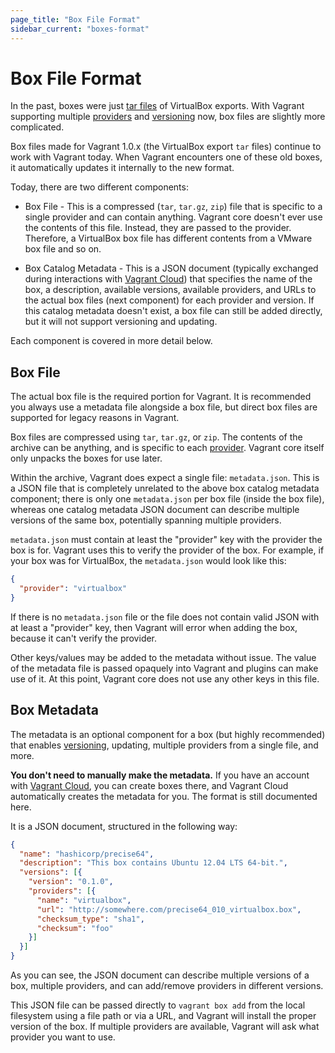 ```yaml
---
page_title: "Box File Format"
sidebar_current: "boxes-format"
---
```


# Box File Format

In the past, boxes were just [tar files](http://en.wikipedia.org/wiki/Tar_\(computing\))
of VirtualBox exports. With Vagrant supporting multiple
[providers](/v2/providers/index.html) and [versioning](/v2/boxes/versioning.html)
now, box files are slightly more complicated.

Box files made for Vagrant 1.0.x (the VirtualBox export `tar` files) continue
to work with Vagrant today. When Vagrant encounters one of these old boxes,
it automatically updates it internally to the new format.

Today, there are two different components:

* Box File - This is a compressed (`tar`, `tar.gz`, `zip`) file that is specific
  to a single provider and can contain anything. Vagrant core doesn't ever
  use the contents of this file. Instead, they are passed to the provider.
  Therefore, a VirtualBox box file has different contents from a VMware
  box file and so on.

* Box Catalog Metadata - This is a JSON document (typically exchanged
  during interactions with [Vagrant Cloud](https://vagrantcloud.com))
  that specifies the name of the box, a description, available
  versions, available providers, and URLs to the actual box files
  (next component) for each provider and version. If this catalog
  metadata doesn't exist, a box file can still be added directly, but
  it will not support versioning and updating.

Each component is covered in more detail below.

## Box File

The actual box file is the required portion for Vagrant. It is recommended
you always use a metadata file alongside a box file, but direct box files
are supported for legacy reasons in Vagrant.

Box files are compressed using `tar`, `tar.gz`, or `zip`. The contents of the
archive can be anything, and is specific to each
[provider](/v2/providers/index.html). Vagrant core itself only unpacks
the boxes for use later.

Within the archive, Vagrant does expect a single file:
`metadata.json`.  This is a JSON file that is completely unrelated to
the above box catalog metadata component; there is only one
`metadata.json` per box file (inside the box file), whereas one
catalog metadata JSON document can describe multiple versions of the
same box, potentially spanning multiple providers.

`metadata.json` must contain at least the "provider" key with the
provider the box is for. Vagrant uses this to verify the provider of
the box. For example, if your box was for VirtualBox, the
`metadata.json` would look like this:

```json
{
  "provider": "virtualbox"
}
```

If there is no `metadata.json` file or the file does not contain valid JSON
with at least a "provider" key, then Vagrant will error when adding the box,
because it can't verify the provider.

Other keys/values may be added to the metadata without issue. The value
of the metadata file is passed opaquely into Vagrant and plugins can make
use of it. At this point, Vagrant core does not use any other keys in this
file.

## Box Metadata

The metadata is an optional component for a box (but highly recommended)
that enables [versioning](/v2/boxes/versioning.html), updating, multiple
providers from a single file, and more.

<div class="alert alert-block alert-info">
<strong>You don't need to manually make the metadata.</strong> If you
have an account with <a href="https://vagrantcloud.com">Vagrant Cloud</a>, you
can create boxes there, and Vagrant Cloud automatically creates
the metadata for you. The format is still documented here.
</div>

It is a JSON document, structured in the following way:

```json
{
  "name": "hashicorp/precise64",
  "description": "This box contains Ubuntu 12.04 LTS 64-bit.",
  "versions": [{
    "version": "0.1.0",
    "providers": [{
      "name": "virtualbox",
      "url": "http://somewhere.com/precise64_010_virtualbox.box",
      "checksum_type": "sha1",
      "checksum": "foo"
    }]
  }]
}
```

As you can see, the JSON document can describe multiple versions of a box,
multiple providers, and can add/remove providers in different versions.

This JSON file can be passed directly to `vagrant box add` from the local
filesystem using a file path or via a URL, and Vagrant
will install the proper version of the box. If multiple providers are
available, Vagrant will ask what provider you want to use.
